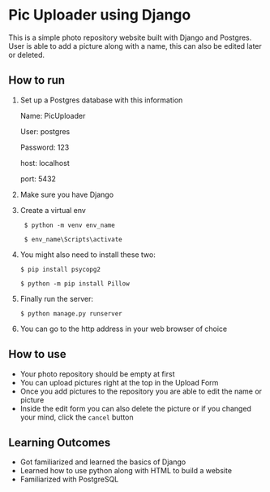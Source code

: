 # Pic Uploader using Django

This is a simple photo repository website built with Django and Postgres. User is able to add a picture along with a name, this can also be edited later or deleted.

## How to run
1. Set up a Postgres database with this information

    Name: PicUploader
  
    User: postgres
  
    Password: 123
  
    host: localhost
  
    port: 5432
    
 1. Make sure you have Django
 1. Create a virtual env
 
     ` $ python -m venv env_name`
     
     ` $ env_name\Scripts\activate`
 
 1. You might also need to install these two:
      
      `$ pip install psycopg2`
      
      `$ python -m pip install Pillow`
 
 1. Finally run the server:
 
      `$ python manage.py runserver`
      
1. You can go to the http address in your web browser of choice
 

## How to use
- Your photo repository should be empty at first
- You can upload pictures right at the top in the Upload Form
- Once you add pictures to the repository you are able to edit the name or picture
- Inside the edit form you can also delete the picture or if you changed your mind, click the `cancel` button
 

## Learning Outcomes
- Got familiarized and learned the basics of Django
- Learned how to use python along with HTML to build a website
- Familiarized with PostgreSQL


